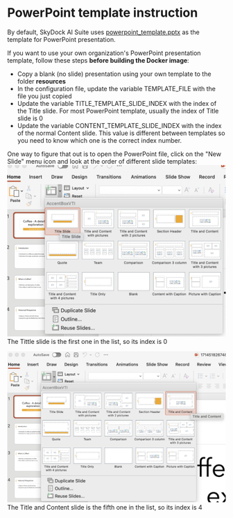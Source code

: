 # PowerPoint template instruction
By default, SkyDock AI Suite uses [powerpoint_template.pptx](resources/powerpoint_template.pptx) as the template for PowerPoint presentation. 

If you want to use your own organization's PowerPoint presentation template, follow these steps **before building the Docker image**:
- Copy a blank (no slide) presentation using your own template to the folder **resources**
- In the configuration file, update the variable TEMPLATE_FILE with the file you just copied
- Update the variable TITLE_TEMPLATE_SLIDE_INDEX with the index of the Title slide. For most PowerPoint template, usually the index of Title slide is 0
- Update the variable CONTENT_TEMPLATE_SLIDE_INDEX with the index of the normal Content slide. This value is different between templates so you need to know which one is the correct index number.

One way to figure that out is to open the PowerPoint file, click on the "New Slide" menu icon and look at the order of different slide templates:
<img src="/images/powerpoint_template_title_slide.png" alt="PowerPoint template Title slide"></img>
The Tittle slide is the first one in the list, so its index is 0

<img src="/images/powerpoint_template_content_slide.png" alt="PowerPoint template Content slide"></img>
The Title and Content slide is the fifth one in the list, so its index is 4